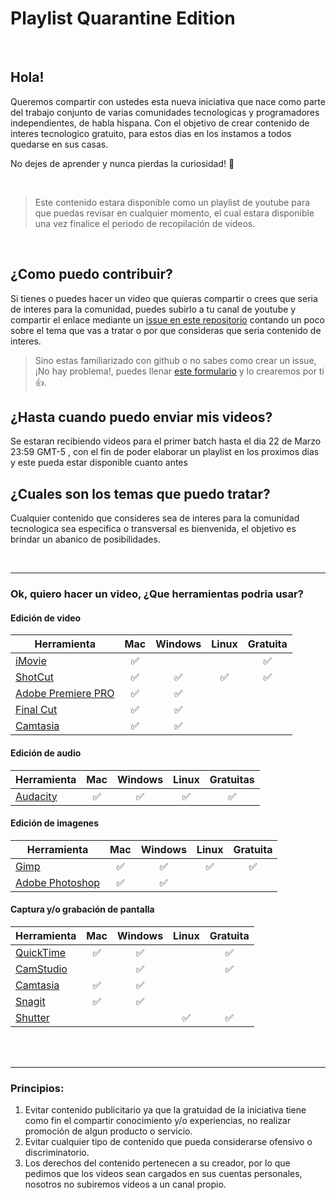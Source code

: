 # Playlist Quarantine Edition

<br/>

## Hola!

Queremos compartir con ustedes esta nueva iniciativa que nace como parte del trabajo conjunto de varias comunidades tecnologicas y programadores independientes, de habla hispana. Con el objetivo de crear contenido de interes tecnologico gratuito, para estos dias en los instamos a todos quedarse en sus casas. 

No dejes de aprender y nunca pierdas la curiosidad! 💪

<br/>

> Este contenido estara disponible como un playlist de youtube para que puedas revisar en cualquier momento, el cual estara disponible una vez finalice el periodo de recopilación de videos.

<br/>

## ¿Como puedo contribuir? 

Si tienes o puedes hacer un video que quieras compartir o crees que seria de interes para la comunidad, puedes subirlo a tu canal de youtube y compartir el enlace mediante un [issue en este repositorio](https://github.com/peruanosdev/playlist-quarantine-edition/issues) contando un poco sobre el tema que vas a tratar o por que consideras que seria contenido de interes.

> Sino estas familiarizado con github o no sabes como crear un issue, ¡No hay problema!, puedes llenar [este formulario](https://docs.google.com/forms/d/e/1FAIpQLSfZhySZwHHGYA0HQp-cVglk7t2U6kNj4Zheg60nJDXkSdtDZw/viewform) y lo crearemos por ti 👍. 

## ¿Hasta cuando puedo enviar mis videos?

Se estaran recibiendo videos para el primer batch hasta el dia 22 de Marzo 23:59 GMT-5 , con el fin de poder elaborar un playlist en los proximos dias y este pueda estar disponible cuanto antes

## ¿Cuales son los temas que puedo tratar?

Cualquier contenido que consideres sea de interes para la comunidad tecnologica sea especifica o transversal es bienvenida, el objetivo es brindar un abanico de posibilidades.


<br/>

<hr/>

### Ok, quiero hacer un video, ¿Que herramientas podria usar?

#### Edición de video

| Herramienta                                                           | Mac | Windows | Linux | Gratuita  |
| --------------------------------------------------------------------- | :-: | :-----: | :---: | :-------: |
| [iMovie](https://www.apple.com/co/imovie/)                            | ✅  |         |       |    ✅     |
| [ShotCut](https://shotcut.org/)                                       | ✅  |   ✅    |  ✅   |    ✅     |
| [Adobe Premiere PRO](https://www.adobe.com/la/products/premiere.html) | ✅  |   ✅    |       |           |
| [Final Cut](https://www.apple.com/la/final-cut-pro/)                  | ✅  |   ✅    |       |           |
| [Camtasia](https://www.techsmith.com/video-editor.html)               | ✅  |   ✅    |       |           |

#### Edición de audio

| Herramienta                               | Mac | Windows | Linux | Gratuitas |
| ----------------------------------------- | :-: | :-----: | :---: | :-------: |
| [Audacity](https://www.audacityteam.org/) | ✅  |   ✅    |  ✅   |    ✅     |

#### Edición de imagenes

| Herramienta                                                         | Mac | Windows | Linux | Gratuita  |
| ------------------------------------------------------------------- | :-: | :-----: | :---: | :-------: |
| [Gimp](https://www.gimp.org/)                                       | ✅  |   ✅    |  ✅   |    ✅     |
| [Adobe Photoshop](https://www.adobe.com/es/products/photoshop.html) | ✅  |   ✅    |       |           |

#### Captura y/o grabación de pantalla

| Herramienta                                             | Mac | Windows | Linux | Gratuita |
| ------------------------------------------------------- | :-: | :-----: | :---: | :------: |
| [QuickTime](https://support.apple.com/quicktime)        | ✅  |   ✅    |       |    ✅    |
| [CamStudio](https://camstudio.org/)                     |     |   ✅    |       |    ✅    |
| [Camtasia](https://www.techsmith.com/video-editor.html) | ✅  |   ✅    |       |          |
| [Snagit](https://www.techsmith.com/screen-capture.html) | ✅  |   ✅    |       |          |
| [Shutter](https://shutter-project.org/)                 |     |         |  ✅   |    ✅    |

<br/>
<br/>
<hr/>


### Principios:

1. Evitar contenido publicitario ya que la gratuidad de la iniciativa tiene como fin el compartir conocimiento y/o experiencias, no realizar promoción de algun producto o servicio.
2. Evitar cualquier tipo de contenido que pueda considerarse ofensivo o discriminatorio.
3. Los derechos del contenido pertenecen a su creador, por lo que pedimos que los videos sean cargados en sus cuentas personales, nosotros no subiremos videos a un canal propio.


